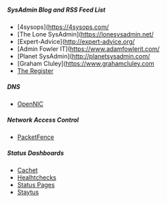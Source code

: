 ##### SysAdmin Blog and RSS Feed List
* [4sysops](https://4sysops.com/
* [The Lone SysAdmin](https://lonesysadmin.net/
* [Expert-Advice](http://expert-advice.org/
* [Admin Fowler IT](https://www.adamfowlerit.com/
* [Planet SysAdmin](http://planetsysadmin.com/
* [Graham Cluley](https://www.grahamcluley.com
* [The Register](http://www.theregister.co.uk/)

##### DNS
* [OpenNIC](https://www.opennic.org/)

##### Network Access Control
* [PacketFence](https://packetfence.org/)

##### Status Dashboards
* [Cachet](https://cachethq.io/)
* [Healhtchecks](https://healthchecks.io/)
* [Status Pages](https://exana.io/statuspage)
* [Staytus](https://staytus.co/)
